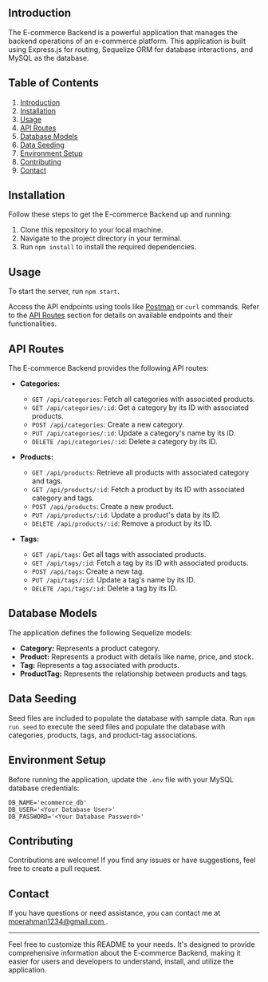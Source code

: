 ## Introduction <a name="introduction"></a>

The E-commerce Backend is a powerful application that manages the backend operations of an e-commerce platform. This application is built using Express.js for routing, Sequelize ORM for database interactions, and MySQL as the database.

## Table of Contents

1. [Introduction](#introduction)
2. [Installation](#installation)
3. [Usage](#usage)
4. [API Routes](#api-routes)
5. [Database Models](#database-models)
6. [Data Seeding](#data-seeding)
7. [Environment Setup](#environment-setup)
8. [Contributing](#contributing)
9. [Contact](#contact)

## Installation <a name="installation"></a>

Follow these steps to get the E-commerce Backend up and running:

1. Clone this repository to your local machine.
2. Navigate to the project directory in your terminal.
3. Run `npm install` to install the required dependencies.

## Usage <a name="usage"></a>

To start the server, run `npm start`.

Access the API endpoints using tools like [Postman](https://www.postman.com/) or `curl` commands. Refer to the [API Routes](#api-routes) section for details on available endpoints and their functionalities.

## API Routes <a name="api-routes"></a>

The E-commerce Backend provides the following API routes:

- **Categories:**

  - `GET /api/categories`: Fetch all categories with associated products.
  - `GET /api/categories/:id`: Get a category by its ID with associated products.
  - `POST /api/categories`: Create a new category.
  - `PUT /api/categories/:id`: Update a category's name by its ID.
  - `DELETE /api/categories/:id`: Delete a category by its ID.

- **Products:**

  - `GET /api/products`: Retrieve all products with associated category and tags.
  - `GET /api/products/:id`: Fetch a product by its ID with associated category and tags.
  - `POST /api/products`: Create a new product.
  - `PUT /api/products/:id`: Update a product's data by its ID.
  - `DELETE /api/products/:id`: Remove a product by its ID.

- **Tags:**
  - `GET /api/tags`: Get all tags with associated products.
  - `GET /api/tags/:id`: Fetch a tag by its ID with associated products.
  - `POST /api/tags`: Create a new tag.
  - `PUT /api/tags/:id`: Update a tag's name by its ID.
  - `DELETE /api/tags/:id`: Delete a tag by its ID.

## Database Models <a name="database-models"></a>

The application defines the following Sequelize models:

- **Category:** Represents a product category.
- **Product:** Represents a product with details like name, price, and stock.
- **Tag:** Represents a tag associated with products.
- **ProductTag:** Represents the relationship between products and tags.

## Data Seeding <a name="data-seeding"></a>

Seed files are included to populate the database with sample data. Run `npm run seed` to execute the seed files and populate the database with categories, products, tags, and product-tag associations.

## Environment Setup <a name="environment-setup"></a>

Before running the application, update the `.env` file with your MySQL database credentials:

```dotenv
DB_NAME='ecommerce_db'
DB_USER='<Your Database User>'
DB_PASSWORD='<Your Database Password>'
```

## Contributing <a name="contributing"></a>

Contributions are welcome! If you find any issues or have suggestions, feel free to create a pull request.

## Contact <a name="contact"></a>

If you have questions or need assistance, you can contact me at [moerahman1234@gmail.com ](mailto:your.email@example.com).

---

Feel free to customize this README to your needs. It's designed to provide comprehensive information about the E-commerce Backend, making it easier for users and developers to understand, install, and utilize the application.
